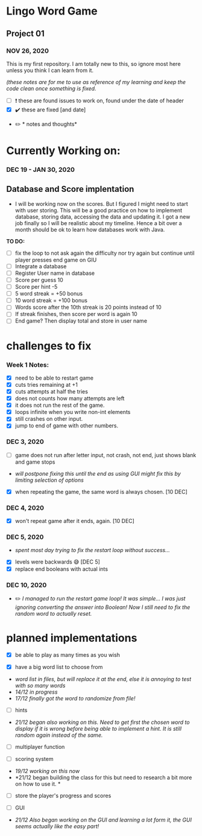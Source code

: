  # Lingo Word Game
 ## Project 01
 ### NOV 26, 2020

This is my first repository. I am totally new to this, so ignore most here unless you think I can learn from it.


*(these notes are for me to use as reference of my learning and keep the code clean once something is fixed.*
- [ ] :heavy_exclamation_mark: these are found issues to work on, found under the date of header
- [x] :heavy_check_mark: these are fixed [and date]
- :pencil2: * notes and thoughts*

# Currently Working on:
### DEC 19 - JAN 30, 2020
## Database and Score implentation
- I will be working now on the scores. But I figured I might need to start with user storing. This will be a good practice on how to implement database, storing data, accessing the data and updating it. I got a new job finally so I will be realistic about my timeline. Hence a bit over a month should be ok to learn how databases work with Java.

**TO DO:**
- [ ] fix the loop to not ask again the difficulty nor try again but continue until player presses end game on GIU
- [ ] Integrate a database 
- [ ] Register User name in database 
- [ ] Score per guess 10 
- [ ] Score per hint -5
- [ ] 5 word streak = +50 bonus
- [ ] 10 word streak = +100 bonus
- [ ] Words score after the 10th streak is 20 points instead of 10
- [ ] If streak finishes, then score per word is again 10
- [ ] End game? Then display total and store in user name

# challenges to fix
### Week 1 Notes:

- [x] need to be able to restart game
- [x] cuts tries remaining at +1
- [x] cuts attempts at half the tries
- [x] does not counts how many attempts are left
- [x] it does not run the rest of the game.
- [x] loops infinite when you write non-int elements
- [x] still crashes on other input.
- [x] jump to end of game with other numbers.

### DEC 3, 2020
- [ ] game does not run after letter input, not crash, not end, just shows blank and game stops
- *will postpone fixing this until the end as using GUI might fix this by limiting selection of options*

- [x] when repeating the game, the same word is always chosen. [10 DEC]

### DEC 4, 2020
- [x] won't repeat game after it ends, again. [10 DEC]

### DEC 5, 2020
- *spent most day trying to fix the restart loop without success...*

- [x] levels were backwards :sweat_smile: [DEC 5]
- [x] replace end booleans with actual ints

### DEC 10, 2020
- :pencil2: *I managed to run the restart game loop! It was simple... I was just ignoring converting the answer into Boolean! Now I still need to fix the random word to actually reset.*



# planned implementations
- [x] be able to play as many times as you wish

- [x] have a big word list to choose from
- *word list in files, but will replace it at the end, else it is annoying to test with so many words*
- *14/12 in progress*
- *17/12 finally got the word to randomize from file!*

- [ ] hints
- *21/12 began also working on this. Need to get first the chosen word to display if it is wrong before being able to implement a hint. It is still random again instead of the same.* 

- [ ] multiplayer function

- [ ] scoring system 
- *19/12 working on this now*
- *21/12 began building the class for this but need to research a bit more on how to use it. *

- [ ] store the player's progress and scores

- [ ] GUI
- *21/12 Also began working on the GUI and learning a lot form it, the GUI seems actually like the easy part!*
